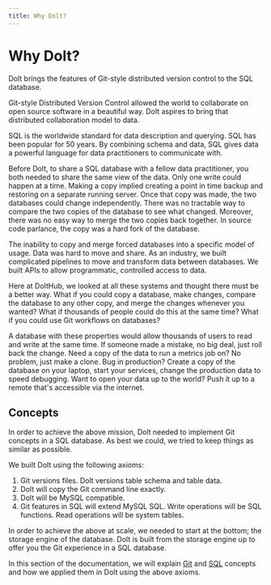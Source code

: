 ```yaml
---
title: Why Dolt?
---
```


# Why Dolt?

Dolt brings the features of Git-style distributed version control to the SQL database.

Git-style Distributed Version Control allowed the world to collaborate on open source software in a beautiful way. Dolt aspires to bring that distributed collaboration model to data.

SQL is the worldwide standard for data description and querying. SQL has been popular for 50 years. By combining schema and data, SQL gives data a powerful language for data practitioners to communicate with. 

Before Dolt, to share a SQL database with a fellow data practitioner, you both needed to share the same view of the data. Only one write could happen at a time. Making a copy implied creating a point in time backup and restoring on a separate running server. Once that copy was made, the two databases could change independently. There was no tractable way to compare the two copies of the database to see what changed. Moreover, there was no easy way to merge the two copies back together. In source code parlance, the copy was a hard fork of the database.

The inability to copy and merge forced databases into a specific model of usage. Data was hard to move and share. As an industry, we built complicated pipelines to move and transform data between databases. We built APIs to allow programmatic, controlled access to data. 

Here at DoltHub, we looked at all these systems and thought there must be a better way. What if you could copy a database, make changes, compare the database to any other copy, and merge the changes whenever you wanted? What if thousands of people could do this at the same time? What if you could use Git workflows on databases? 

A database with these properties would allow thousands of users to read and write at the same time. If someone made a mistake, no big deal, just roll back the change. Need a copy of the data to run a metrics job on? No problem, just make a clone. Bug in production? Create a copy of the database on your laptop, start your services, change the production data to speed debugging. Want to open your data up to the world? Push it up to a remote that's accessible via the internet.

## Concepts

In order to achieve the above mission, Dolt needed to implement Git concepts in a SQL database. As best we could, we tried to keep things as similar as possible.

We built Dolt using the following axioms:

1. Git versions files. Dolt versions table schema and table data.
2. Dolt will copy the Git command line exactly.
3. Dolt will be MySQL compatible.
4. Git features in SQL will extend MySQL SQL. Write operations will be SQL functions. Read operations will be system tables.

In order to achieve the above at scale, we needed to start at the bottom; the storage engine of the database. Dolt is built from the storage engine up to offer you the Git experience in a SQL database.  

In this section of the documentation, we will explain [Git](./dolt/git/README.md) and [SQL](./dolt/sql/README.md) concepts and how we applied them in Dolt using the above axioms.